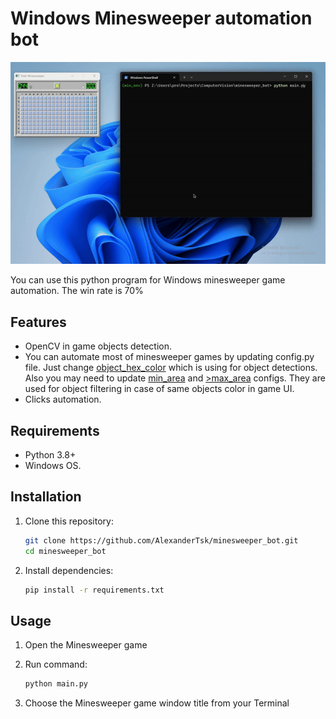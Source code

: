 # Windows Minesweeper automation bot

![Game automation example](mainsweeper_bot.gif)

You can use this python program for Windows minesweeper game automation. The win rate is 70%

## Features

- OpenCV in game objects detection.
- You can automate most of minesweeper games by updating config.py file. Just change <u>object_hex_color</u> which is using for object detections. Also you may need to update <u>min_area</u> and <u>>max_area</u> configs. They are used for object filtering in case of same objects color in game UI.
- Clicks automation.

## Requirements

- Python 3.8+
- Windows OS.

## Installation

1. Clone this repository:
   ```bash
   git clone https://github.com/AlexanderTsk/minesweeper_bot.git
   cd minesweeper_bot

2. Install dependencies:
   ```bash
   pip install -r requirements.txt

## Usage 
1. Open the Minesweeper game

2. Run command:
   ```bash
   python main.py 

3. Choose the Minesweeper game window title from your Terminal